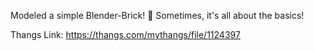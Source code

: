 Modeled a simple Blender-Brick! 🧱 Sometimes, it's all about the basics!

Thangs Link: https://thangs.com/mythangs/file/1124397
